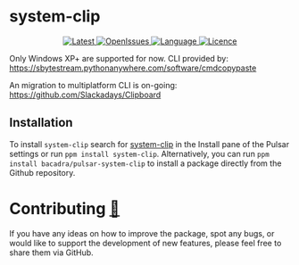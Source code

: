 # system-clip

<p align="center">
  <a href="https://github.com/bacadra/pulsar-system-clip/tags">
  <img src="https://img.shields.io/github/v/tag/bacadra/pulsar-system-clip?style=for-the-badge&label=Latest&color=blue" alt="Latest">
  </a>
  <a href="https://github.com/bacadra/pulsar-system-clip/issues">
  <img src="https://img.shields.io/github/issues-raw/bacadra/pulsar-system-clip?style=for-the-badge&color=blue" alt="OpenIssues">
  </a>
  <a href="https://github.com/bacadra/pulsar-system-clip/blob/master/package.json">
  <img src="https://img.shields.io/github/languages/top/bacadra/pulsar-system-clip?style=for-the-badge&color=blue" alt="Language">
  </a>
  <a href="https://github.com/bacadra/pulsar-system-clip/blob/master/LICENSE">
  <img src="https://img.shields.io/github/license/bacadra/pulsar-system-clip?style=for-the-badge&color=blue" alt="Licence">
  </a>
</p>

Only Windows XP+ are supported for now. CLI provided by:\
<https://sbytestream.pythonanywhere.com/software/cmdcopypaste>

An migration to multiplatform CLI is on-going:\
<https://github.com/Slackadays/Clipboard>

## Installation

To install `system-clip` search for [system-clip](https://web.pulsar-edit.dev/packages/system-clip) in the Install pane of the Pulsar settings or run `ppm install system-clip`. Alternatively, you can run `ppm install bacadra/pulsar-system-clip` to install a package directly from the Github repository.

# Contributing [🍺](https://www.buymeacoffee.com/asiloisad)

If you have any ideas on how to improve the package, spot any bugs, or would like to support the development of new features, please feel free to share them via GitHub.
